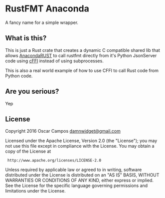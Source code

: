 # RustFMT Anaconda
A fancy name for a simple wrapper.

## What is this?
This is just a Rust crate that creates a dynamic C compatible shared lib that allows
[AnacondaRUST](https://github.com/DamnWidget/anaconda_rust) to call rustfmt directly from it's Python JsonServer code using
[cFFI](https://pypi.python.org/pypi/cffi) instead of using subprocesses.

This is also a real world example of how to use CFFI to call Rust code from Python code.

## Are you serious?
Yep

## License

Copyright 2016 Oscar Campos <damnwidget@gmail.com>

   Licensed under the Apache License, Version 2.0 (the "License");
   you may not use this file except in compliance with the License.
   You may obtain a copy of the License at

     http://www.apache.org/licenses/LICENSE-2.0

   Unless required by applicable law or agreed to in writing, software
   distributed under the License is distributed on an "AS IS" BASIS,
   WITHOUT WARRANTIES OR CONDITIONS OF ANY KIND, either express or implied.
   See the License for the specific language governing permissions and
   limitations under the License.

